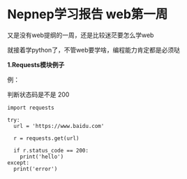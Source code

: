 # Nepnep学习报告 web第一周
又是没有web提纲的一周，还是比较迷茫要怎么学web

就接着学python了，不管web要学啥，编程能力肯定都是必须哒

**1.Requests模块例子**

例：

判断状态码是不是 200
```
import requests

try:
  url = 'https://www.baidu.com'

  r = requests.get(url)

  if r.status_code == 200:
    print('hello')
except:
  print('error')
```

